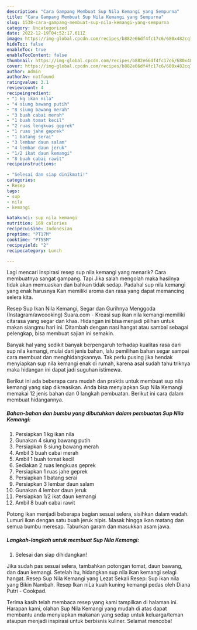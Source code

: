 ```yaml
---
description: "Cara Gampang Membuat Sup Nila Kemangi yang Sempurna"
title: "Cara Gampang Membuat Sup Nila Kemangi yang Sempurna"
slug: 1538-cara-gampang-membuat-sup-nila-kemangi-yang-sempurna
category: Uncategorized
date: 2022-12-19T04:52:17.611Z
image: https://img-global.cpcdn.com/recipes/b882e66df4fc17c6/680x482cq70/sup-nila-kemangi-foto-resep-utama.jpg
hideToc: false
enableToc: true
enableTocContent: false
thumbnail: https://img-global.cpcdn.com/recipes/b882e66df4fc17c6/680x482cq70/sup-nila-kemangi-foto-resep-utama.jpg
cover: https://img-global.cpcdn.com/recipes/b882e66df4fc17c6/680x482cq70/sup-nila-kemangi-foto-resep-utama.jpg
author: Admin
authorAv: notfound
ratingvalue: 3.1
reviewcount: 4
recipeingredient:
- "1 kg ikan nila"
- "4 siung bawang putih"
- "8 siung bawang merah"
- "3 buah cabai merah"
- "1 buah tomat kecil"
- "2 ruas lengkuas geprek"
- "1 ruas jahe geprek"
- "1 batang serai"
- "3 lembar daun salam"
- "4 lembar daun jeruk"
- "1/2 ikat daun kemangi"
- "8 buah cabai rawit"
recipeinstructions:

- "Selesai dan siap dinikmati!"
categories:
- Resep
tags:
- sup
- nila
- kemangi

katakunci: sup nila kemangi 
nutrition: 169 calories
recipecuisine: Indonesian
preptime: "PT17M"
cooktime: "PT55M"
recipeyield: "2"
recipecategory: Lunch

---
```



Lagi mencari inspirasi resep sup nila kemangi yang menarik? Cara membuatnya sangat gampang. Tapi Jika salah mengolah maka hasilnya tidak akan memuaskan dan bahkan tidak sedap. Padahal sup nila kemangi yang enak harusnya Kan memiliki aroma dan rasa yang dapat memancing selera kita.


Resep Sup Ikan Nila Kemangi, Segar dan Gurihnya Menggoda (Instagram/awcooking) Suara.com - Kreasi sup ikan nila kemangi memiliki citarasa yang segar dan khas. Hidangan ini bisa menjadi pilihan untuk makan siangmu hari ini. Ditambah dengan nasi hangat atau sambal sebagai pelengkap, bisa membuat sajian ini semakin.

Banyak hal yang sedikit banyak berpengaruh terhadap kualitas rasa dari sup nila kemangi, mulai dari jenis bahan, lalu pemilihan bahan segar sampai cara membuat dan menghidangkannya. Tak perlu pusing jika hendak menyiapkan sup nila kemangi enak di rumah, karena asal sudah tahu triknya maka hidangan ini dapat jadi suguhan istimewa.


Berikut ini ada beberapa cara mudah dan praktis untuk membuat sup nila kemangi yang siap dikreasikan. Anda bisa menyiapkan Sup Nila Kemangi memakai 12 jenis bahan dan 0 langkah pembuatan. Berikut ini cara dalam membuat hidangannya.

<!--inarticleads1-->

##### Bahan-bahan dan bumbu yang dibutuhkan dalam pembuatan Sup Nila Kemangi:

1. Persiapkan 1 kg ikan nila
1. Gunakan 4 siung bawang putih
1. Persiapkan 8 siung bawang merah
1. Ambil 3 buah cabai merah
1. Ambil 1 buah tomat kecil
1. Sediakan 2 ruas lengkuas geprek
1. Persiapkan 1 ruas jahe geprek
1. Persiapkan 1 batang serai
1. Persiapkan 3 lembar daun salam
1. Gunakan 4 lembar daun jeruk
1. Persiapkan 1/2 ikat daun kemangi
1. Ambil 8 buah cabai rawit


Potong ikan menjadi beberapa bagian sesuai selera, sisihkan dalam wadah. Lumuri ikan dengan satu buah jeruk nipis. Masak hingga ikan matang dan semua bumbu meresap. Taburkan garam dan masukkan asam jawa. 

<!--inarticleads2-->

##### Langkah-langkah untuk membuat Sup Nila Kemangi:


1. Selesai dan siap dihidangkan!

Jika sudah pas sesuai selera, tambahkan potongan tomat, daun bawang, dan daun kemangi. Setelah itu, hidangkan sup nila ikan kemangi selagi hangat. Resep Sup Nila Kemangi yang Lezat Sekali Resep: Sup ikan nila yang Bikin Nambah. Resep Ikan niLa kuah kuning kemangi pedas oleh Diana Putri - Cookpad. 

Terima kasih telah membaca resep yang kami tampilkan di halaman ini. Harapan kami, olahan Sup Nila Kemangi yang mudah di atas dapat membantu anda menyiapkan makanan yang sedap untuk keluarga/teman ataupun menjadi inspirasi untuk berbisnis kuliner. Selamat mencoba!

